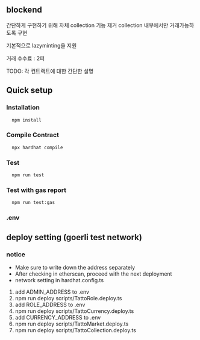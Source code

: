 ## blockend

간단하게 구현하기 위해 자체 collection 기능 제거
collection 내부에서만 거래가능하도록 구현

기본적으로 lazyminting을 지원

거래 수수료 : 2퍼

TODO: 각 컨트랙트에 대한 간단한 설명

## Quick setup

### Installation

```
  npm install
```

### Compile Contract

```
  npx hardhat compile
```

### Test

```
  npm run test
```

### Test with gas report

```
  npm run test:gas
```

### .env

## deploy setting (goerli test network)

### notice

- Make sure to write down the address separately
- After checking in etherscan, proceed with the next deployment
- network setting in hardhat.config.ts

1. add ADMIN_ADDRESS to .env
2. npm run deploy scripts/TattoRole.deploy.ts
3. add ROLE_ADDRESS to .env
4. npm run deploy scripts/TattoCurrency.deploy.ts
5. add CURRENCY_ADDRESS to .env
6. npm run deploy scripts/TattoMarket.deploy.ts
7. npm run deploy scripts/TattoCollection.deploy.ts
